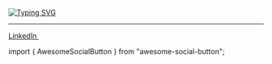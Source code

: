<a href="https://git.io/typing-svg"><img src="https://readme-typing-svg.demolab.com?font=Lobster&size=40&pause=1000&color=F7F7F7&center=true&vCenter=true&width=900&height=90&lines=HEY+%F0%9F%91%8B%F0%9F%8F%BB;I+am+Muhmd+Samy%2C+a+web+developer+%F0%9F%91%80" alt="Typing SVG" /></a>
<HR>
<p>
  <a href="https://www.linkedin.com/[removed]" rel="nofollow noreferrer">
   <i className="ci ci-linkedin-horizontal ci-5x"></i> LinkedIn
  </a> &nbsp; 
</p>
 import { AwesomeSocialButton } from "awesome-social-button";

 <AwesomeSocialButton
			type="linkedin"
			tooltip="Linkedin"
			shape="square"
			:width="40"
			:link="{ href: '#', target: '_self' }" 
	/>
